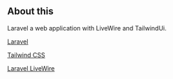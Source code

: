 ## About this
Laravel a web application with LiveWire and TailwindUi.
<p ><a href="https://laravel.com/docs/10.x" target="_blank">Laravel</a></p>
<p><a href="https://tailwindcss.com/docs/installation" target="_blank">Tailwind CSS</a></p>
<p><a href="https://laravel-livewire.com/docs/2.x/quickstart" target="_blank">Laravel LiveWire</a></p>

